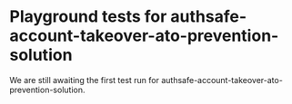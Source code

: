 # Playground tests for authsafe-account-takeover-ato-prevention-solution
We are still awaiting the first test run for authsafe-account-takeover-ato-prevention-solution.
